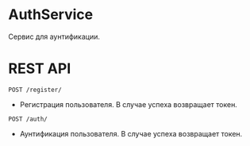 # AuthService

Сервис для аунтификации.


# REST API

`POST /register/`

- Регистрация пользователя. В случае успеха возвращает токен.

`POST /auth/`

- Аунтификация пользователя. В случае успеха возвращает токен.


